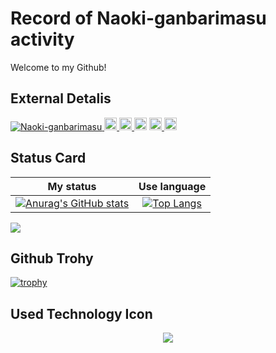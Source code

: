 # Record of Naoki-ganbarimasu activity
Welcome to my Github!
## External Detalis
<p align="left">
  <a href="https://github.com/Naoki-ganbarimasu/Naoki-ganbarimasu">
    <img src="https://komarev.com/ghpvc/?username=Naoki-ganbarimasu" alt="Naoki-ganbarimasu" />
  </a>
  <a href="https://github.com/Naoki-ganbarimasu/">
    <img height="20" src="https://img.shields.io/github/followers/Naoki-ganbarimasu?label=follow&logo=github&style=flat" />
  </a>
  <a href="https://www.reddit.com/user/Naoki-ganbarimasu">
    <img height="20" src="https://img.shields.io/reddit/user-karma/combined/Naoki-ganbarimasu?label=Reddit&logo=reddit&style=flat" />
  </a>
  <a herf="http://qiita.com/Eipon">
    <img height = "20" src="https://qiita-badge.apiapi.app/s/Eipon/posts.svg"/>
  </a>
  <a href="http://qiita.com/Eipon">
    <img height = "20" src="https://qiita-badge.apiapi.app/s/Eipon/contributions.svg"/>
  </a>
  <a href="http://qiita.com/Eipon">
    <img height = "20" src="https://qiita-badge.apiapi.app/s/Eipon/followers.svg" />
  </a>
</p>

## Status Card
|My status|Use language|
|:--:|:--:|
|[![Anurag's GitHub stats](https://github-readme-stats.vercel.app/api?username=Naoki-ganbarimasu&show_icons=true&theme=radical)](https://github.com/anuraghazra/github-readme-stats)|[![Top Langs](https://github-readme-stats.vercel.app/api/top-langs/?username=Naoki-ganbarimasu&layout=donut)](https://github.com/anuraghazra/github-readme-stats)| 

![](http://github-profile-summary-cards.vercel.app/api/cards/profile-details?username=Naoki-ganbarimasu&theme=default)

## Github Trohy
[![trophy](https://github-profile-trophy.vercel.app/?username=Naoki-ganbarimasu)](https://github.com/Thakuei/github-profile-trophy)

## Used Technology Icon
<p align="center">
  <a href="https://skillicons.dev">
    <img src="https://skillicons.dev/icons?i=html,css,js,typescript,nextjs,nodejs,python,anaconda,ruby,rails,react,aws,supabase,git,github,docker,notion,vscode,&perline=5"></img>
  </a>
</p>
